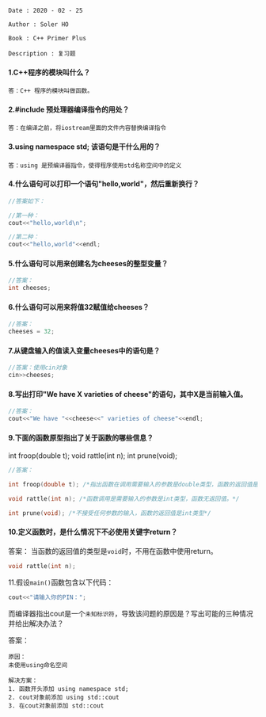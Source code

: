 ```
Date : 2020 - 02 - 25

Author : Soler HO

Book : C++ Primer Plus
 
Description : 复习题
```
#### 1.C++程序的模块叫什么？
```
答：C++ 程序的模块叫做函数。
```

#### 2.#include<iostream> 预处理器编译指令的用处？
```
答：在编译之前，将iostream里面的文件内容替换编译指令
```

#### 3.using namespace std; 该语句是干什么用的？
```
答：using 是预编译器指令，使得程序使用std名称空间中的定义
```

#### 4.什么语句可以打印一个语句"hello,world"，然后重新换行？
```cpp
//答案如下：

//第一种：
cout<<"hello,world\n";

//第二种：
cout<<"hello,world"<<endl;
```


#### 5.什么语句可以用来创建名为cheeses的整型变量？
```cpp
//答案：
int cheeses;
```


#### 6.什么语句可以用来将值32赋值给cheeses？
```cpp
//答案：
cheeses = 32;
```


#### 7.从键盘输入的值读入变量cheeses中的语句是？
```cpp
//答案：使用cin对象
cin>>cheeses;
```


#### 8.写出打印"We have X varieties of cheese"的语句，其中X是当前输入值。
```cpp
//答案：
cout<<"We have "<<cheese<<" varieties of cheese"<<endl;

```

#### 9.下面的函数原型指出了关于函数的哪些信息？
int froop(double t);
void rattle(int n);
int prune(void);
```cpp
//答案：

int froop(double t); /*指出函数在调用需要输入的参数是double类型，函数的返回值是一个int类型。*/

void rattle(int n); /*函数调用是需要输入的参数是int类型，函数无返回值。*/

int prune(void); /*不接受任何参数的输入，函数的返回值是int类型*/

```


#### 10.定义函数时，是什么情况下不必使用关键字return？
答案：
当函数的返回值的类型是`void`时，不用在函数中使用return。
```cpp
void rattle(int n);
```


11.假设`main()`函数包含以下代码：
```cpp
cout<<"请输入你的PIN：";
```
而编译器指出cout是一个`未知标识符`，导致该问题的原因是？写出可能的三种情况并给出解决办法？

答案：
```
原因：
未使用using命名空间

解决方案：
1. 函数开头添加 using namespace std;
2. cout对象前添加 using std::cout
3. 在cout对象前添加 std::cout
```
